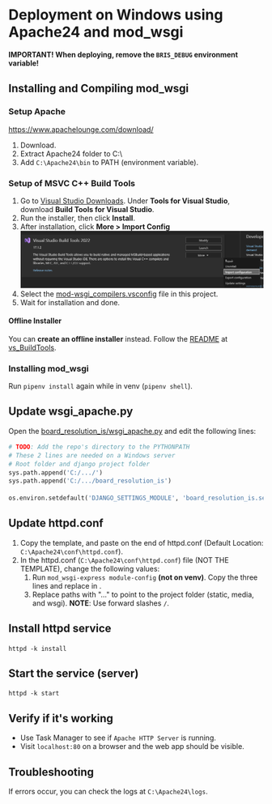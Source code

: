 # Deployment on Windows using Apache24 and mod_wsgi

**IMPORTANT! When deploying, remove the `BRIS_DEBUG` environment variable!**

## Installing and Compiling mod_wsgi

### Setup Apache
https://www.apachelounge.com/download/

1. Download.
2. Extract Apache24 folder to C:\
3. Add `C:\Apache24\bin` to PATH (environment variable).

### Setup of MSVC C++ Build Tools
1. Go to [Visual Studio Downloads](https://visualstudio.microsoft.com/downloads/#build-tools-for-visual-studio-2022). Under **Tools for Visual Studio**, download **Build Tools for Visual Studio**.
2. Run the installer, then click **Install**.
3. After installation, click **More > Import Config**
![import_config](/docs/images/import_config.png)
4. Select the [mod-wsgi_compilers.vsconfig](mod-wsgi_compilers.vsconfig) file in this project.
5. Wait for installation and done.

#### Offline Installer

You can **create an offline installer** instead. Follow the [README](/vs_BuildTools/README.md) at [vs_BuildTools](/vs_BuildTools/).

### Installing mod_wsgi
Run `pipenv install` again while in venv (`pipenv shell`).

## Update wsgi_apache.py
Open the [board_resolution_is/wsgi_apache.py](board_resolution_is/wsgi_apache.py) and edit the following lines:
```py
# TODO: Add the repo's directory to the PYTHONPATH
# These 2 lines are needed on a Windows server
# Root folder and django project folder
sys.path.append('C:/.../')
sys.path.append('C:/.../board_resolution_is')

os.environ.setdefault('DJANGO_SETTINGS_MODULE', 'board_resolution_is.settings')
```

## Update httpd.conf

1. Copy the template, and paste on the end of httpd.conf (Default Location: `C:\Apache24\conf\httpd.conf`).
2. In the httpd.conf (`C:\Apache24\conf\httpd.conf`) file (NOT THE TEMPLATE), change the following values:
   1. Run `mod_wsgi-express module-config` **(not on venv)**. Copy the three lines and replace in .
   <!-- 2. Replace SetEnv values for the actual server (see these [environment variables](README.md#postgresql-database)). -->
   3. Replace paths with "..." to point to the project folder (static, media, and wsgi). **NOTE**: Use forward slashes `/`.

## Install httpd service
`httpd -k install`

## Start the service (server)
`httpd -k start`

## Verify if it's working
- Use Task Manager to see if `Apache HTTP Server` is running.
- Visit `localhost:80` on a browser and the web app should be visible.

## Troubleshooting
If errors occur, you can check the logs at `C:\Apache24\logs`.
